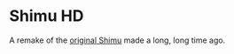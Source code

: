 # Shimu HD

A remake of the [original Shimu](https://github.com/Victorystick/shimu) made a long, long time ago.
